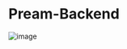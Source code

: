 # Pream-Backend

![image](https://user-images.githubusercontent.com/32324250/53079182-3af42e80-3539-11e9-9346-f92898b10629.png)

